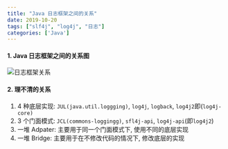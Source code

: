 ```yaml
---
title: "Java 日志框架之间的关系"
date: 2019-10-20
tags: ["slf4j", "log4j", "日志"]
categories: ['Java']
---
```


#### 1. Java 日志框架之间的关系图

![日志框架关系](/images/java日志框架关系.png)

#### 2. 理不清的关系

1. 4 种底层实现: `JUL(java.util.loggging)`, `log4j`, `logback`, `log4j2`即(`log4j-core)`
2. 3 个门面模式: `JCL(commons-loggingg)`, `sfl4j-api`, `log4j-api`(即`log4j2`)
3. 一堆 Adpater: 主要用于同一个门面模式下, 使用不同的底层实现
4. 一堆 Bridge: 主要用于在不修改代码的情况下, 修改底层的实现
